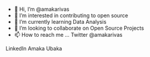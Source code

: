 - 👋 Hi, I’m @amakarivas
- 👀 I’m interested in contributing to open source 
- 🌱 I’m currently learning Data Analysis
- 💞️ I’m looking to collaborate on Open Source Projects 
- 📫 How to reach me ...
Twitter @amakarivas

LinkedIn Amaka Ubaka
<!---
amakarivas/amakarivas is a ✨ special ✨ repository because its `README.md` (this file) appears on your GitHub profile.
You can click the Preview link to take a look at your changes.
--->
